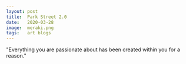```yaml
---
layout: post
title:  Park Street 2.0
date:   2020-03-28
image:  meraki.png
tags:   art blogs 
---
```

"Everything you are passionate about has been created within you for a reason."
